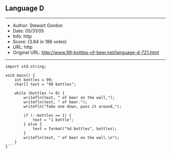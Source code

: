 
## Language D ##
---
- Author: Stewart Gordon
- Date: 05/31/05
- Info: http
- Score:  (3.84 in 186 votes)
- URL: http
- Original URL: http://www.99-bottles-of-beer.net/language-d-721.html
---

```import std.stdio;
import std.string;

void main() {
    int bottles = 99;
    char[] text = "99 bottles";

    while (bottles != 0) {
        writefln(text, " of beer on the wall,");
        writefln(text, " of beer.");
        writefln("Take one down, pass it around,");

        if (--bottles == 1) {
            text = "1 bottle";
        } else {
            text = format("%d bottles", bottles);
        }
        writefln(text, " of beer on the wall.\n");
    }
}```